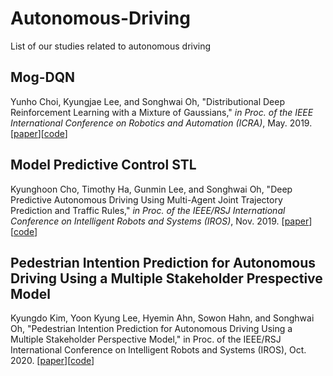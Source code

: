 # Autonomous-Driving
List of our studies related to autonomous driving

## Mog-DQN
Yunho Choi, Kyungjae Lee, and Songhwai Oh, "Distributional Deep Reinforcement Learning with a Mixture of Gaussians," *in Proc. of the IEEE International Conference on Robotics and Automation (ICRA)*, May. 2019.
[[paper](http://rllab.snu.ac.kr/publications/papers/2019_icra_ddrl_mog.pdf)][[code](https://github.com/rllab-snu/mog_dqn_car_racing)]

## Model Predictive Control STL
Kyunghoon Cho, Timothy Ha, Gunmin Lee, and Songhwai Oh, "Deep Predictive Autonomous Driving Using Multi-Agent Joint Trajectory Prediction and Traffic Rules," *in Proc. of the IEEE/RSJ International Conference on Intelligent Robots and Systems (IROS)*, Nov. 2019.
[[paper]()][[code](https://github.com/rllab-snu/model_predictive_control_stl)]

## Pedestrian Intention Prediction for Autonomous Driving Using a Multiple Stakeholder Prespective Model
Kyungdo Kim, Yoon Kyung Lee, Hyemin Ahn, Sowon Hahn, and Songhwai Oh, "Pedestrian Intention Prediction for Autonomous Driving Using a Multiple Stakeholder Perspective Model," in Proc. of the IEEE/RSJ International Conference on Intelligent Robots and Systems (IROS), Oct. 2020. [[paper](http://rllab.snu.ac.kr/publications/papers/2020_iros_mspm.pdf)][[code](https://github.com/rllab-snu/Pedestrian-Intention-Prediction-for-Autonomous-Driving)]
